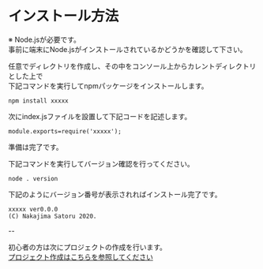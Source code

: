 # インストール方法

※ Node.jsが必要です。  
事前に端末にNode.jsがインストールされているかどうかを確認して下さい。


任意でディレクトリを作成し、その中をコンソール上からカレントディレクトリとした上で  
下記コマンドを実行してnpmパッケージをインストールします。

```
npm install xxxxx
```

次にindex.jsファイルを設置して下記コードを記述します。

```
module.exports=require('xxxxx');
```

準備は完了です。

下記コマンドを実行してバージョン確認を行ってください。  

```
node . version
```

下記のようにバージョン番号が表示されればインストール完了です。

```
xxxxx ver0.0.0
(C) Nakajima Satoru 2020.

```

--

初心者の方は次にプロジェクトの作成を行います。  
[プロジェクト作成はこちらを参照してください](project.md)